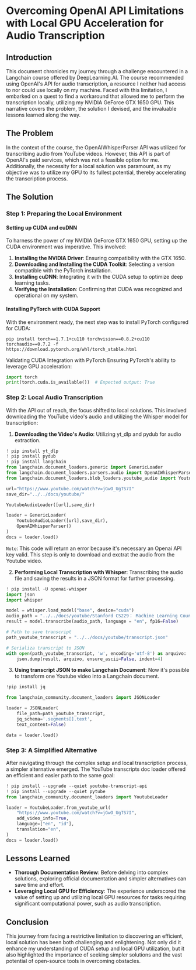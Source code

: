 # Overcoming OpenAI API Limitations with Local GPU Acceleration for Audio Transcription

## Introduction

This document chronicles my journey through a challenge encountered in a Langchain course offered by DeepLearning.AI. The course recommended using OpenAI's API for audio transcription, a resource I neither had access to nor could use locally on my machine. Faced with this limitation, I embarked on a quest to find a workaround that allowed me to perform the transcription locally, utilizing my NVIDIA GeForce GTX 1650 GPU. This narrative covers the problem, the solution I devised, and the invaluable lessons learned along the way.

## The Problem

In the context of the course, the OpenAIWhisperParser API was utilized for transcribing audio from YouTube videos. However, this API is part of OpenAI's paid services, which was not a feasible option for me. Additionally, the necessity for a local solution was paramount, as my objective was to utilize my GPU to its fullest potential, thereby accelerating the transcription process.

## The Solution

### Step 1: Preparing the Local Environment

#### Setting up CUDA and cuDNN

To harness the power of my NVIDIA GeForce GTX 1650 GPU, setting up the CUDA environment was imperative. This involved:

1. **Installing the NVIDIA Driver**: Ensuring compatibility with the GTX 1650.
2. **Downloading and Installing the CUDA Toolkit**: Selecting a version compatible with the PyTorch installation.
3. **Installing cuDNN**: Integrating it with the CUDA setup to optimize deep learning tasks.
4. **Verifying the Installation**: Confirming that CUDA was recognized and operational on my system.

#### Installing PyTorch with CUDA Support

With the environment ready, the next step was to install PyTorch configured for CUDA:

```shell
pip install torch==1.7.1+cu110 torchvision==0.8.2+cu110 torchaudio==0.7.2 -f https://download.pytorch.org/whl/torch_stable.html
```

Validating CUDA Integration with PyTorch
Ensuring PyTorch's ability to leverage GPU acceleration:

```python
import torch
print(torch.cuda.is_available())  # Expected output: True
```

### Step 2: Local Audio Transcription

With the API out of reach, the focus shifted to local solutions. This involved downloading the YouTube video's audio and utilizing the Whisper model for transcription:

1. **Downloading the Video's Audio**: Utilizing yt_dlp and pydub for audio extraction.

```python
! pip install yt_dlp
! pip install pydub
! pip install langchain
from langchain.document_loaders.generic import GenericLoader
from langchain.document_loaders.parsers.audio import OpenAIWhisperParserLocal
from langchain.document_loaders.blob_loaders.youtube_audio import YoutubeAudioLoader

url="https://www.youtube.com/watch?v=jGwO_UgTS7I"
save_dir="../../docs/youtube/"

YoutubeAudioLoader([url],save_dir)

loader = GenericLoader(
    YoutubeAudioLoader([url],save_dir),
    OpenAIWhisperParser()
)
docs = loader.load()
```
`Note`: This code will return an error because it's necessary an Openai API key valid. This step is only to download and exctrat the audio from the Youtube video.


2. **Performing Local Transcription with Whisper**: Transcribing the audio file and saving the results in a JSON format for further processing.

```python
! pip install -U openai-whisper
import json
import whisper

model = whisper.load_model("base", device="cuda")
audio_path = "../../docs/youtube/Stanford CS229： Machine Learning Course, Lecture 1 - Andrew Ng (Autumn 2018).m4a"
result = model.transcribe(audio_path, language = "en", fp16=False)

# Path to save transcript
path_youtube_transcript = "../../docs/youtube/transcript.json"

# Serializa transcript to JSON
with open(path_youtube_transcript, 'w', encoding='utf-8') as arquivo:
    json.dump(result, arquivo, ensure_ascii=False, indent=4)
```

3. **Using transcript JSON to make Langchain Document**: Now it's possible to transform one Youtube video into a Langchain document.

```python
!pip install jq

from langchain_community.document_loaders import JSONLoader

loader = JSONLoader(
    file_path=path_youtube_transcript,
    jq_schema='.segments[].text',
    text_content=False)

data = loader.load()
```


### Step 3: A Simplified Alternative

After navigating through the complex setup and local transcription process, a simpler alternative emerged. The YouTube transcripts doc loader offered an efficient and easier path to the same goal:

```python
! pip install --upgrade --quiet youtube-transcript-api
! pip install --upgrade --quiet pytube
from langchain_community.document_loaders import YoutubeLoader

loader = YoutubeLoader.from_youtube_url(
    "https://www.youtube.com/watch?v=jGwO_UgTS7I",
    add_video_info=True,
    language=["en", "id"],
    translation="en",
)
docs = loader.load()
```

## Lessons Learned
- **Thorough Documentation Review**: Before delving into complex solutions, exploring official documentation and simpler alternatives can save time and effort.
- **Leveraging Local GPU for Efficiency**: The experience underscored the value of setting up and utilizing local GPU resources for tasks requiring significant computational power, such as audio transcription.

## Conclusion
This journey from facing a restrictive limitation to discovering an efficient, local solution has been both challenging and enlightening. Not only did it enhance my understanding of CUDA setup and local GPU utilization, but it also highlighted the importance of seeking simpler solutions and the vast potential of open-source tools in overcoming obstacles.